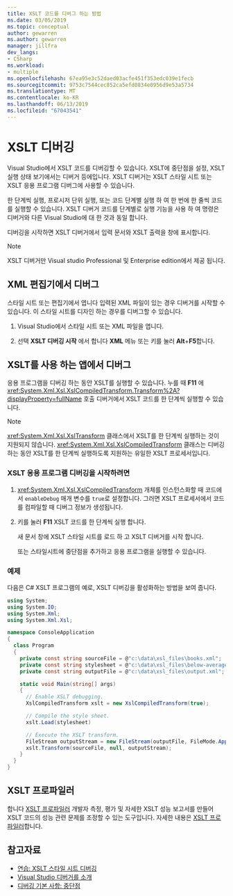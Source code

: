 ```yaml
---
title: XSLT 코드를 디버그 하는 방법
ms.date: 03/05/2019
ms.topic: conceptual
author: gewarren
ms.author: gewarren
manager: jillfra
dev_langs:
- CSharp
ms.workload:
- multiple
ms.openlocfilehash: 67ea95e3c52daed03acfe451f353edc039e1fecb
ms.sourcegitcommit: 9753c7544cec852ca5efd0834e0956d9e53a5734
ms.translationtype: MT
ms.contentlocale: ko-KR
ms.lasthandoff: 06/13/2019
ms.locfileid: "67043541"
---
```

# <a name="debugging-xslt"></a>XSLT 디버깅

Visual Studio에서 XSLT 코드를 디버깅할 수 있습니다. XSLT에 중단점을 설정, XSLT 실행 상태 보기에서는 디버거 등에입니다. XSLT 디버거는 XSLT 스타일 시트 또는 XSLT 응용 프로그램 디버그에 사용할 수 있습니다.

한 단계씩 실행, 프로시저 단위 실행, 또는 코드 단계별 실행 하 여 한 번에 한 줄씩 코드를 실행할 수 있습니다. XSLT 디버거 코드를 단계별로 실행 기능을 사용 하 여 명령은 디버거와 다른 Visual Studio에 대 한 것과 동일 합니다.

디버깅을 시작하면 XSLT 디버거에서 입력 문서와 XSLT 출력을 창에 표시합니다.

> [!NOTE]
> XSLT 디버거만 Visual studio Professional 및 Enterprise edition에서 제공 됩니다.

## <a name="debug-from-the-xml-editor"></a>XML 편집기에서 디버그

스타일 시트 또는 편집기에서 엽니다 입력된 XML 파일이 있는 경우 디버거를 시작할 수 있습니다. 이 스타일 시트를 디자인 하는 경우를 디버그할 수 있습니다.

1. Visual Studio에서 스타일 시트 또는 XML 파일을 엽니다.

1. 선택 **XSLT 디버깅 시작** 에서 합니다 **XML** 메뉴 또는 키를 눌러 **Alt**+**F5**합니다.

## <a name="debug-from-an-app-that-uses-xslt"></a>XSLT를 사용 하는 앱에서 디버그

응용 프로그램을 디버깅 하는 동안 XSLT를 실행할 수 있습니다. 누를 때 **F11** 에 <xref:System.Xml.Xsl.XslCompiledTransform.Transform%2A?displayProperty=fullName> 호출 디버거에서 XSLT 코드를 한 단계씩 실행할 수 있습니다.

> [!NOTE]
> <xref:System.Xml.Xsl.XslTransform> 클래스에서 XSLT를 한 단계씩 실행하는 것이 지원되지 않습니다. <xref:System.Xml.Xsl.XslCompiledTransform> 클래스는 디버깅하는 동안 XSLT를 한 단계씩 실행하도록 지원하는 유일한 XSLT 프로세서입니다.

### <a name="to-start-debugging-an-xslt-application"></a>XSLT 응용 프로그램 디버깅을 시작하려면

1. <xref:System.Xml.Xsl.XslCompiledTransform> 개체를 인스턴스화할 때 코드에서 `enableDebug` 매개 변수를 `true`로 설정합니다. 그러면 XSLT 프로세서에서 코드를 컴파일할 때 디버그 정보가 생성됩니다.

1. 키를 눌러 **F11** XSLT 코드를 한 단계씩 실행 합니다.

   새 문서 창에 XSLT 스타일 시트를 로드 하 고 XSLT 디버거를 시작 합니다.

   또는 스타일시트에 중단점을 추가하고 응용 프로그램을 실행할 수 있습니다.

### <a name="example"></a>예제

다음은 C# XSLT 프로그램의 예로, XSLT 디버깅을 활성화하는 방법을 보여 줍니다.

```csharp
using System;
using System.IO;
using System.Xml;
using System.Xml.Xsl;

namespace ConsoleApplication
{
  class Program
  {
    private const string sourceFile = @"c:\data\xsl_files\books.xml";
    private const string stylesheet = @"c:\data\xsl_files\below-average.xsl";
    private const string outputFile = @"c:\data\xsl_files\output.xml";

    static void Main(string[] args)
    {
      // Enable XSLT debugging.
      XslCompiledTransform xslt = new XslCompiledTransform(true);

      // Compile the style sheet.
      xslt.Load(stylesheet)

      // Execute the XSLT transform.
      FileStream outputStream = new FileStream(outputFile, FileMode.Append);
      xslt.Transform(sourceFile, null, outputStream);
    }
  }
}
```

## <a name="xslt-profiler"></a>XSLT 프로파일러

합니다 [XSLT 프로파일러](../xml-tools/xslt-profiler.md) 개발자 측정, 평가 및 자세한 XSLT 성능 보고서를 만들어 XSLT 코드의 성능 관련 문제를 조정할 수 있는 도구입니다. 자세한 내용은 [XSLT 프로파일러](../xml-tools/xslt-profiler.md)합니다.

## <a name="see-also"></a>참고자료

- [연습: XSLT 스타일 시트 디버깅](../xml-tools/walkthrough-debug-an-xslt-style-sheet.md)
- [Visual Studio 디버거를 소개](../debugger/debugger-feature-tour.md)
- [디버깅 기본 사항: 중단점](../debugger/using-breakpoints.md)
